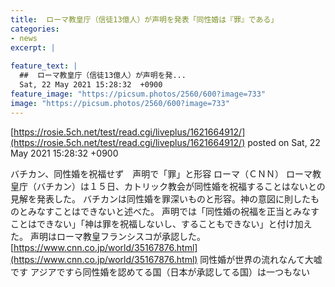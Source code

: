 ```yaml
---
title:  ローマ教皇庁（信徒13億人）が声明を発表「同性婚は『罪』である」 
categories:
- news
excerpt: |
  
feature_text: |
  ##  ローマ教皇庁（信徒13億人）が声明を発...
  Sat, 22 May 2021 15:28:32  +0900
feature_image: "https://picsum.photos/2560/600?image=733"
image: "https://picsum.photos/2560/600?image=733"
---
```


[https://rosie.5ch.net/test/read.cgi/liveplus/1621664912/](https://rosie.5ch.net/test/read.cgi/liveplus/1621664912/)
posted on Sat, 22 May 2021 15:28:32  +0900

<!--more-->

バチカン、同性婚を祝福せず　声明で「罪」と形容 ローマ（ＣＮＮ） ローマ教皇庁（バチカン）は１５日、カトリック教会が同性婚を祝福することはないとの見解を発表した。 バチカンは同性婚を罪深いものと形容。神の意図に則したものとみなすことはできないと述べた。 声明では「同性婚の祝福を正当とみなすことはできない」「神は罪を祝福しないし、することもできない」と付け加えた。 声明はローマ教皇フランシスコが承認した。 [https://www.cnn.co.jp/world/35167876.html](https://www.cnn.co.jp/world/35167876.html) 同性婚が世界の流れなんて大嘘です アジアですら同性婚を認めてる国（日本が承認してる国）は一つもない
